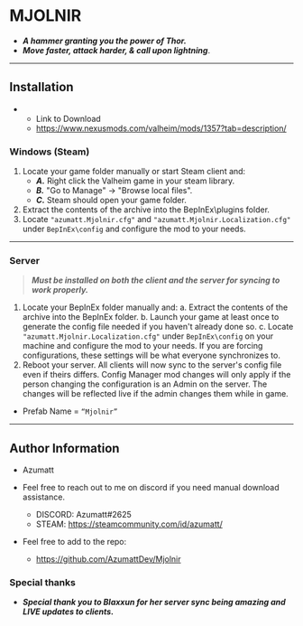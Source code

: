 # MJOLNIR

- **_A hammer granting you the power of Thor._**
- **_Move faster, attack harder, & call upon lightning_**.

---

## Installation

- - Link to Download
   - <https://www.nexusmods.com/valheim/mods/1357?tab=description/>

### Windows (Steam)

1. Locate your game folder manually or start Steam client and:
   - _**A.**_ Right click the Valheim game in your steam library.
   - _**B.**_ "Go to Manage" -> "Browse local files".
   - _**C.**_ Steam should open your game folder.
2. Extract the contents of the archive into the BepInEx\plugins folder.
3. Locate `"azumatt.Mjolnir.cfg"` and `"azumatt.Mjolnir.Localization.cfg"` under `BepInEx\config` and configure the mod to your needs.

---

### Server

> **_Must be installed on both the client and the server for syncing to work properly._**

1. Locate your BepInEx folder manually and:
   a. Extract the contents of the archive into the BepInEx folder.
   b. Launch your game at least once to generate the config file needed if you haven't already done so.
   c. Locate `"azumatt.Mjolnir.Localization.cfg"` under `BepInEx\config` on your machine and configure the mod to your needs. If you are forcing configurations, these settings will be what everyone synchronizes to.
2. Reboot your server. All clients will now sync to the server's config file even if theirs differs. Config Manager mod changes will only apply if the person changing the configuration is an Admin on the server. The changes will be reflected live if the admin changes them while in game.

- Prefab Name = `“Mjolnir”`

---

## Author Information

- Azumatt

- Feel free to reach out to me on discord if you need manual download assistance.
  - DISCORD: Azumatt#2625
  - STEAM: <https://steamcommunity.com/id/azumatt/>

- Feel free to add to the repo:
  - <https://github.com/AzumattDev/Mjolnir>

### Special thanks


- _**Special thank you to Blaxxun for her server sync being amazing and LIVE updates to clients.**_
